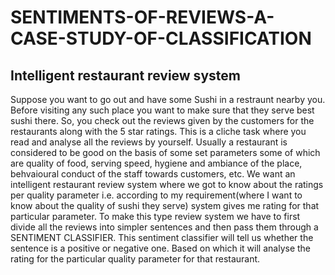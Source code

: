 # SENTIMENTS-OF-REVIEWS-A-CASE-STUDY-OF-CLASSIFICATION
## Intelligent restaurant review system
Suppose you want to go out and have some Sushi in a restraunt nearby you. Before visiting any such place you want to make sure that they serve best sushi there. So, you check out the reviews given by the customers for the restaurants along with the 5 star ratings. This is a cliche task where you read and analyse all the reviews by yourself. Usually a restaurant is considered to be good on the basis of some set parameters some of which are quality of food, serving speed, hygiene and ambiance of the place, behvaioural conduct of the staff towards customers, etc. We want an intelligent restaurant review system where we got to know about the ratings per quality parameter i.e. according to my requirement(where I want to know about the quality of sushi they serve) system gives me rating for that particular parameter.
To make this type review system we have to first divide all the reviews into simpler sentences and then pass them through a SENTIMENT CLASSIFIER. This sentiment classifier will tell us whether the sentence is a positive or negative one. Based on which it will analyse the rating for the particular quality parameter for that restaurant.
